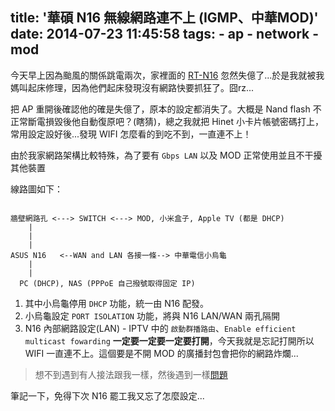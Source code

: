 title: '華碩 N16 無線網路連不上 (IGMP、中華MOD)'
date: 2014-07-23 11:45:58
tags:
	- ap
	- network
	- mod
---

今天早上因為颱風的關係跳電兩次，家裡面的 [RT-N16](http://www.asus.com/tw/Networking/RTN16/) 忽然失億了...於是我就被我媽叫起床修理，因為他們起床發現沒有網路快要抓狂了。囧rz...

把 AP 重開後確認他的確是失億了，原本的設定都消失了。大概是 Nand flash 不正常斷電損毀後他自動復原吧？(瞎猜)，總之我就把 Hinet 小卡片帳號密碼打上，常用設定設好後...發現 WIFI 怎麼看的到吃不到，一直連不上！

由於我家網路架構比較特殊，為了要有 `Gbps LAN` 以及 MOD 正常使用並且不干擾其他裝置

線路圖如下：

```

牆壁網路孔 <---> SWITCH <---> MOD, 小米盒子, Apple TV (都是 DHCP)
    |
    |
    |
ASUS N16   <--WAN and LAN 各接一條--> 中華電信小烏龜
    |
    |
  PC (DHCP), NAS (PPPoE 自己撥號取得固定 IP)

```

1. 其中小烏龜停用 `DHCP` 功能，統一由 N16 配發。
2. 小烏龜設定 `PORT ISOLATION` 功能，將與 N16 LAN/WAN 兩孔隔開
3. N16 內部網路設定(LAN) - IPTV 中的 `啟動群播路由`、`Enable efficient multicast fowarding` **一定要一定要一定要打開**，今天我就是忘記打開所以 WIFI 一直連不上。這個要是不開 MOD 的廣播封包會把你的網路炸爛...
>想不到遇到有人接法跟我一樣，然後遇到一樣[問題](http://www.mobile01.com/topicdetail.php?f=110&t=2387032)



筆記一下，免得下次 N16 罷工我又忘了怎麼設定...

